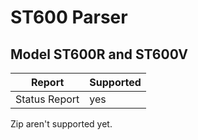 # ST600 Parser

## Model ST600R and ST600V

Report | Supported
 --- | ---
Status Report | yes

Zip aren't supported yet.
